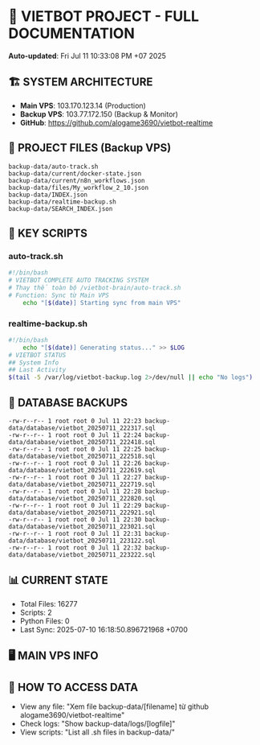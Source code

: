 # 🤖 VIETBOT PROJECT - FULL DOCUMENTATION
**Auto-updated**: Fri Jul 11 10:33:08 PM +07 2025

## 🏗️ SYSTEM ARCHITECTURE
- **Main VPS**: 103.170.123.14 (Production)
- **Backup VPS**: 103.77.172.150 (Backup & Monitor)
- **GitHub**: https://github.com/alogame3690/vietbot-realtime

## 📁 PROJECT FILES (Backup VPS)
```
backup-data/auto-track.sh
backup-data/current/docker-state.json
backup-data/current/n8n_workflows.json
backup-data/files/My_workflow_2_10.json
backup-data/INDEX.json
backup-data/realtime-backup.sh
backup-data/SEARCH_INDEX.json
```

## 🔧 KEY SCRIPTS
### auto-track.sh
```bash
#!/bin/bash
# VIETBOT COMPLETE AUTO TRACKING SYSTEM
# Thay thế toàn bộ /vietbot-brain/auto-track.sh
# Function: Sync từ Main VPS
    echo "[$(date)] Starting sync from main VPS"
```
### realtime-backup.sh
```bash
#!/bin/bash
    echo "[$(date)] Generating status..." >> $LOG
# VIETBOT STATUS
## System Info
## Last Activity
$(tail -5 /var/log/vietbot-backup.log 2>/dev/null || echo "No logs")
```

## 💾 DATABASE BACKUPS
```
-rw-r--r-- 1 root root 0 Jul 11 22:23 backup-data/database/vietbot_20250711_222317.sql
-rw-r--r-- 1 root root 0 Jul 11 22:24 backup-data/database/vietbot_20250711_222418.sql
-rw-r--r-- 1 root root 0 Jul 11 22:25 backup-data/database/vietbot_20250711_222518.sql
-rw-r--r-- 1 root root 0 Jul 11 22:26 backup-data/database/vietbot_20250711_222619.sql
-rw-r--r-- 1 root root 0 Jul 11 22:27 backup-data/database/vietbot_20250711_222719.sql
-rw-r--r-- 1 root root 0 Jul 11 22:28 backup-data/database/vietbot_20250711_222820.sql
-rw-r--r-- 1 root root 0 Jul 11 22:29 backup-data/database/vietbot_20250711_222921.sql
-rw-r--r-- 1 root root 0 Jul 11 22:30 backup-data/database/vietbot_20250711_223021.sql
-rw-r--r-- 1 root root 0 Jul 11 22:31 backup-data/database/vietbot_20250711_223122.sql
-rw-r--r-- 1 root root 0 Jul 11 22:32 backup-data/database/vietbot_20250711_223222.sql
```

## 📊 CURRENT STATE
- Total Files: 16277
- Scripts: 2
- Python Files: 0
- Last Sync: 2025-07-10 16:18:50.896721968 +0700

## 🖥️ MAIN VPS INFO


## 🚨 HOW TO ACCESS DATA
- View any file: "Xem file backup-data/[filename] từ github alogame3690/vietbot-realtime"
- Check logs: "Show backup-data/logs/[logfile]"
- View scripts: "List all .sh files in backup-data/"
